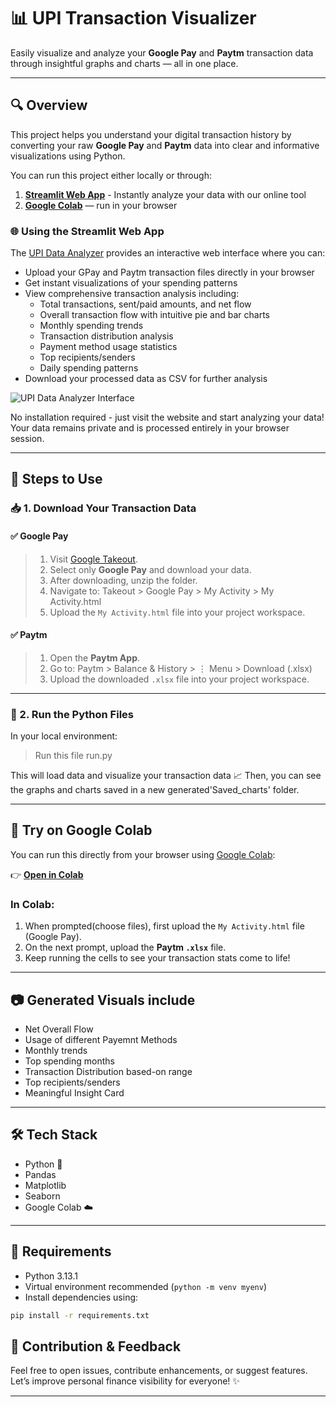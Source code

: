 # 📊 UPI Transaction Visualizer

Easily visualize and analyze your **Google Pay** and **Paytm** transaction data through insightful graphs and charts — all in one place.

---

## 🔍 Overview

This project helps you understand your digital transaction history by converting your raw **Google Pay** and **Paytm** data into clear and informative visualizations using Python.

You can run this project either locally or through:

1. **[Streamlit Web App](https://upidataviz.streamlit.app/)** - Instantly analyze your data with our online tool
2. **[Google Colab](https://colab.research.google.com/drive/1hzUANIiwNv-OyMVOBExpGEcljvjjNM3K#scrollTo=91470bdc&uniqifier=1)** — run in your browser

### 🌐 Using the Streamlit Web App

The [UPI Data Analyzer](https://upidataviz.streamlit.app/) provides an interactive web interface where you can:

- Upload your GPay and Paytm transaction files directly in your browser
- Get instant visualizations of your spending patterns
- View comprehensive transaction analysis including:
  - Total transactions, sent/paid amounts, and net flow
  - Overall transaction flow with intuitive pie and bar charts
  - Monthly spending trends
  - Transaction distribution analysis
  - Payment method usage statistics
  - Top recipients/senders
  - Daily spending patterns
- Download your processed data as CSV for further analysis

![UPI Data Analyzer Interface](https://raw.githubusercontent.com/ABoBo555/UPI-Data-Scrap-Viz/main/demo_images/app_interface.png)

No installation required - just visit the website and start analyzing your data! Your data remains private and is processed entirely in your browser session.

---

## 📝 Steps to Use

### 📥 1. Download Your Transaction Data

#### ✅ Google Pay
>1. Visit [Google Takeout](https://takeout.google.com/).
>2. Select only **Google Pay** and download your data.
>3. After downloading, unzip the folder.
>4. Navigate to: Takeout > Google Pay > My Activity > My Activity.html
>5. Upload the `My Activity.html` file into your project workspace.

#### ✅ Paytm
>1. Open the **Paytm App**.
>2. Go to: Paytm > Balance & History > ⋮ Menu > Download (.xlsx)
>3. Upload the downloaded `.xlsx` file into your project workspace.

---

### 🧪 2. Run the Python Files

In your local environment:

> Run this file run.py

This will load data and visualize your transaction data 📈
Then, you can see the graphs and charts saved in a new generated'Saved_charts' folder.

---

## 🚀 Try on Google Colab

You can run this directly from your browser using [Google Colab](https://colab.research.google.com):

👉 **[Open in Colab](https://colab.research.google.com/drive/1hzUANIiwNv-OyMVOBExpGEcljvjjNM3K#scrollTo=bf9b55fa&uniqifier=1)**

### In Colab:
1. When prompted(choose files), first upload the `My Activity.html` file (Google Pay).
2. On the next prompt, upload the **Paytm `.xlsx`** file.
3. Keep running the cells to see your transaction stats come to life!

---

## 📷 Generated Visuals include

- Net Overall Flow
- Usage of different Payemnt Methods
- Monthly trends
- Top spending months
- Transaction Distribution based-on range
- Top recipients/senders
- Meaningful Insight Card
---

## 🛠️ Tech Stack

- Python 🐍
- Pandas
- Matplotlib
- Seaborn
- Google Colab ☁️

---

## 🔧 Requirements

- Python 3.13.1
- Virtual environment recommended (`python -m venv myenv`)
- Install dependencies using:

```bash
pip install -r requirements.txt
```

## 🙌 Contribution & Feedback

Feel free to open issues, contribute enhancements, or suggest features. Let’s improve personal finance visibility for everyone! ✨

---
